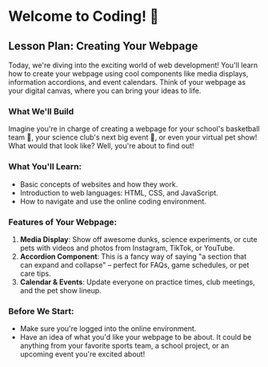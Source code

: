 # Welcome to Coding! 🚀

## Lesson Plan: Creating Your Webpage

Today, we're diving into the exciting world of web development! You'll learn how to create your webpage using cool components like media displays, information accordions, and event calendars. Think of your webpage as your digital canvas, where you can bring your ideas to life.

### What We'll Build

Imagine you're in charge of creating a webpage for your school's basketball team 🏀, your science club's next big event 🧪, or even your virtual pet show! What would that look like? Well, you're about to find out!

### What You'll Learn:

- Basic concepts of websites and how they work.
- Introduction to web languages: HTML, CSS, and JavaScript.
- How to navigate and use the online coding environment.

### Features of Your Webpage:

1. **Media Display**: Show off awesome dunks, science experiments, or cute pets with videos and photos from Instagram, TikTok, or YouTube.
2. **Accordion Component**: This is a fancy way of saying "a section that can expand and collapse" – perfect for FAQs, game schedules, or pet care tips.
3. **Calendar & Events**: Update everyone on practice times, club meetings, and the pet show lineup.
### Before We Start:

- Make sure you're logged into the online environment.
- Have an idea of what you'd like your webpage to be about. It could be anything from your favorite sports team, a school project, or an upcoming event you're excited about!
